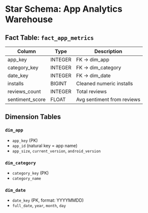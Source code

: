 # Star Schema: App Analytics Warehouse

## Fact Table: `fact_app_metrics`
| Column | Type | Description |
|--------|------|-------------|
| app_key | INTEGER | FK → dim_app |
| category_key | INTEGER | FK → dim_category |
| date_key | INTEGER | FK → dim_date |
| installs | BIGINT | Cleaned numeric installs |
| reviews_count | INTEGER | Total reviews |
| sentiment_score | FLOAT | Avg sentiment from reviews |

## Dimension Tables

### `dim_app`
- `app_key` (PK)
- `app_id` (natural key = app name)
- `app_size`, `current_version`, `android_version`

### `dim_category`
- `category_key` (PK)
- `category_name`

### `dim_date`
- `date_key` (PK, format: YYYYMMDD)
- `full_date`, `year`, `month`, `day`
